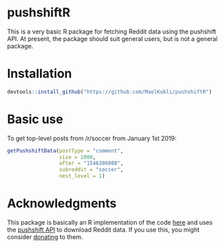 # pushshiftR

This is a very basic R package for fetching Reddit data using the pushshift API. At present, the package should suit general users, but is not a general package.

# Installation

``` r
devtools::install_github("https://github.com/MaelKubli/pushshiftR")
```

# Basic use
To get top-level posts from /r/soccer from January 1st 2019:

``` r
getPushshiftData(postType = "comment",
                 size = 1000,
                 after = "1546300800",
                 subreddit = "soccer",
                 nest_level = 1)
```

# Acknowledgments
This package is basically an R implementation of the code [here](https://medium.com/@RareLoot/using-pushshifts-api-to-extract-reddit-submissions-fb517b286563) and uses the [pushshift API](https://pushshift.io/) to download Reddit data. If you use this, you might consider [donating](https://pushshift.io/donations/) to them.
